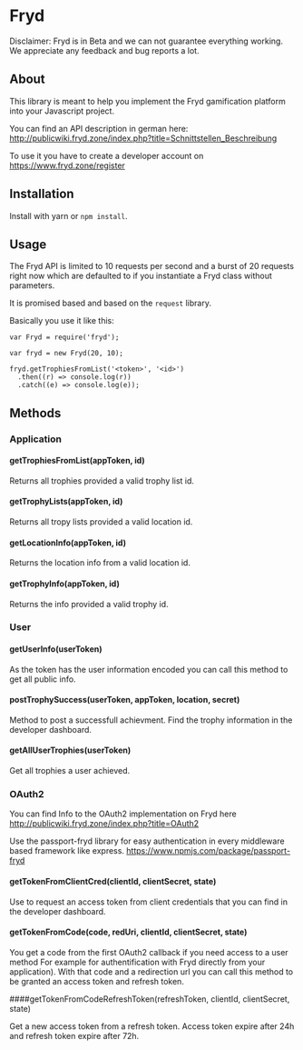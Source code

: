 # Fryd

Disclaimer: Fryd is in Beta and we can not guarantee everything working. We appreciate any feedback and bug reports a lot.

## About

This library is meant to help you implement the Fryd gamification platform into your Javascript project.

You can find an API description in german here: http://publicwiki.fryd.zone/index.php?title=Schnittstellen_Beschreibung

To use it you have to create a developer account on https://www.fryd.zone/register

## Installation

Install with yarn or `npm install`.

## Usage

The Fryd API is limited to 10 requests per second and a burst of 20 requests right now which are defaulted to if you instantiate a Fryd class without parameters.

It is promised based and based on the `request` library.

Basically you use it like this:

```
var Fryd = require('fryd');

var fryd = new Fryd(20, 10);

fryd.getTrophiesFromList('<token>', '<id>')
  .then((r) => console.log(r))
  .catch((e) => console.log(e));
```

## Methods

### Application

#### getTrophiesFromList(appToken, id)

Returns all trophies provided a valid trophy list id.

#### getTrophyLists(appToken, id)

Returns all tropy lists provided a valid location id.

#### getLocationInfo(appToken, id)

Returns the location info from a valid location id.

#### getTrophyInfo(appToken, id)

Returns the info provided a valid trophy id.

### User

#### getUserInfo(userToken)

As the token has the user information encoded you can call this method to get all public info.

#### postTrophySuccess(userToken, appToken, location, secret)

Method to post a successfull achievment. Find the trophy information in the developer dashboard.

#### getAllUserTrophies(userToken)

Get all trophies a user achieved.

### OAuth2

You can find Info to the OAuth2 implementation on Fryd here http://publicwiki.fryd.zone/index.php?title=OAuth2

Use the passport-fryd library for easy authentication in every middleware based framework like express. https://www.npmjs.com/package/passport-fryd

#### getTokenFromClientCred(clientId, clientSecret, state)

Use to request an access token from client credentials that you can find in the developer dashboard.

#### getTokenFromCode(code, redUri, clientId, clientSecret, state)

You get a code from the first OAuth2 callback if you need access to a user method For example for authentification with Fryd directly from your application). With that code and a redirection url you can call this method to be granted an access token and refresh token.

####getTokenFromCodeRefreshToken(refreshToken, clientId, clientSecret, state)

Get a new access token from a refresh token. Access token expire after 24h and refresh token expire after 72h.
